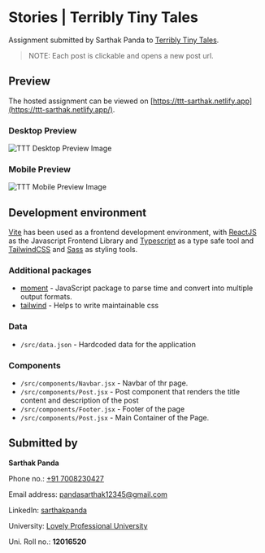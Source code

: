 # Stories | Terribly Tiny Tales

Assignment submitted by Sarthak Panda to [Terribly Tiny Tales](https://www.terriblytinytales.com/).


> NOTE: Each post is clickable and opens a new post url.

## Preview


The hosted assignment can be viewed on [https://ttt-sarthak.netlify.app](https://ttt-sarthak.netlify.app/).

### Desktop Preview 
![TTT Desktop Preview Image](https://ttt-sarthak.netlify.app/web-view.png)

### Mobile Preview 

![TTT Mobile Preview Image](https://ttt-stories.netlify.app/mobile-view)


## Development environment

[Vite](https://vitejs.dev/) has been used as a frontend development environment, with [ReactJS](https://react.dev/) as the Javascript Frontend Library and [Typescript](https://www.typescriptlang.org/) as a type safe tool and [TailwindCSS](https://tailwindcss.com/) and [Sass](https://sass-lang.com/) as styling tools.



### Additional packages


- [moment](https://momentjs.com/) - JavaScript package to parse time and convert into multiple output formats.
- [tailwind](https://npmjs.com/package/tailwind) - Helps to write maintainable css



### Data

- `/src/data.json` - Hardcoded data for the application


### Components

- `/src/components/Navbar.jsx` - Navbar of thr page.
- `/src/components/Post.jsx` - Post component
that renders the title content and description of the post
- `/src/components/Footer.jsx` - Footer of the page
- `/src/components/Post.jsx` - Main Container of the Page.


## Submitted by

**Sarthak Panda**

Phone no.: [+91 7008230427](tel:9754473453)

Email address: [pandasarthak12345@gmail.com](mailto:pandasarthak12345@gmail.com)

LinkedIn: [sarthakpanda](https://www.linkedin.com/in/sarthakpanda/)

University: [Lovely Professional University](https://lpu.in/)

Uni. Roll no.: **12016520**

